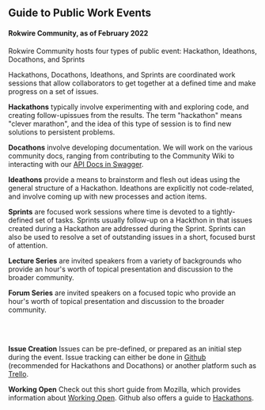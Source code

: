 ## Guide to Public Work Events
#### Rokwire Community, as of February 2022

Rokwire Community hosts four types of public event: Hackathon, Ideathons, Docathons, and Sprints

Hackathons, Docathons, Ideathons, and Sprints are coordinated work sessions that allow collaborators to get together at a defined time and make progress on a set of issues. 

__Hackathons__ typically involve experimenting with and exploring code, and creating follow-upissues from the results. The term "hackathon" means "clever marathon", and the idea of this type of session is to find new solutions to persistent problems.

__Docathons__ involve developing documentation. We will work on the various community docs, ranging from contributing to the Community Wiki to interacting with our [API Docs in Swagger](https://api.rokwire.illinois.edu/docs/). 

__Ideathons__ provide a means to brainstorm and flesh out ideas using the general structure of a Hackathon. Ideathons are explicitly not code-related, and involve coming up with new processes and action items. 

__Sprints__ are focused work sessions where time is devoted to a tightly-defined set of tasks. Sprints usually follow-up on a Hackthon in that issues created during a Hackathon are addressed during the Sprint. Sprints can also be used to resolve a set of outstanding issues in a short, focused burst of attention.

__Lecture Series__ are invited speakers from a variety of backgrounds who provide an hour's worth of topical presentation and discussion to the broader community.

__Forum Series__ are invited speakers on a focused topic who provide an hour's worth of topical presentation and discussion to the broader community.

&nbsp;  
&nbsp;  

__Issue Creation__ Issues can be pre-defined, or prepared as an initial step during the event. Issue tracking can either be done in [Github](https://docs.github.com/en/issues/organizing-your-work-with-project-boards/tracking-work-with-project-boards) (recommended for Hackathons and Docathons) or another platform such as [Trello](https://trello.com/en-US).   

__Working Open__ Check out this short guide from Mozilla, which provides information about [Working Open](https://mozilla.github.io/open-leadership-training-series/articles/introduction-to-open-leadership/introduction-to-working-open/). Github also offers a guide to [Hackathons](https://github.com/github/hackathons).
